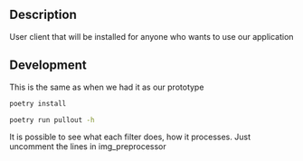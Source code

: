 ## Description
User client that will be installed for anyone who wants to use our application

## Development
This is the same as when we had it as our prototype
```bash
poetry install
```

```bash
poetry run pullout -h
```

It is possible to see what each filter does, how it processes. Just uncomment the lines in img_preprocessor